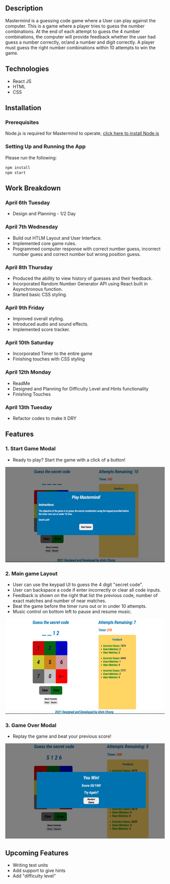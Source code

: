 ## Description
Mastermind is a guessing code game where a User can play against the computer. This is a game where a player tries to guess the number combinations. At the end of each attempt to guess the 4 number combinations, the computer will provide feedback whether the user had guess a number correctly, or/and a number and digit correctly. A player must guess the right number combinations within 10 attempts to win the game.

## Technologies
* React JS
* HTML
* CSS

## Installation

### Prerequisites
Node.js is required for Mastermind to operate, [click here to install Node.js](https://nodejs.dev/learn/how-to-install-nodejs)

### Setting Up and Running the App
Please run the following:

```
npm install
npm start
```

## Work Breakdown

### April 6th Tuesday
 * Design and Planning - 1/2 Day

### April 7th Wednesday
 * Build out HTLM Layout and User Interface.
 * Implemented core game rules.
 * Programmed computer response with correct number guess, incorrect number guess and correct number but wrong position guess.

### April 8th Thursday
 * Produced the ability to view history of guesses and their feedback.
 * Incorporated Random Number Generator API using React built in Asynchronous function.
 * Started basic CSS styling.

### April 9th Friday
 * Improved overall styling.
 * Introduced audio and sound effects.
 * Implemented score tracker.

### April 10th Saturday
 * Incorporated Timer to the entire game
 * Finishing touches with CSS styling


### April 12th Monday
 * ReadMe
 * Designed and Planning for Difficulty Level and Hints functionality
 * Finishing Touches

### April 13th Tuesday
 * Refactor codes to make it DRY

## Features
### 1. Start Game Modal
  * Ready to play? Start the game with a click of a button!
<img src="./public/images/start_game.png" height="300" >

### 2. Main game Layout
  * User can use the keypad UI to guess the 4 digit "secret code".
  * User can backspace a code if enter incorrectly or clear all code inputs.
  * Feedback is shown on the right that list the previous code, number of exact matches and number of near matches.
  * Beat the game before the timer runs out or in under 10 attempts. 
  * Music control on bottom left to pause and resume music.
<img src="./public/images/game.png" height="300" >

### 3. Game Over Modal
  * Replay the game and beat your previous score!
<img src="./public/images/end_game.png" height="300" >

## Upcoming Features
* Writing test units
* Add support to give hints
* Add "difficulty level"
